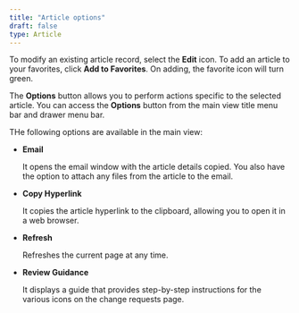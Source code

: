 ```yaml
---
title: "Article options"
draft: false
type: Article
---
```




To modify an existing article record, select the **Edit** icon.
To add an article to your favorites, click **Add to Favorites**. On adding, the favorite icon will turn green.

The **Options** button allows you to perform actions specific to the selected article. You can access the **Options** button from the main view title menu bar and drawer menu bar.

THe following options are available in the main view:

* **Email**

    It opens the email window with the article details copied. You also have the option to attach any files from the article to the email.

* **Copy Hyperlink**

    It copies the article hyperlink to the clipboard, allowing you to open it in a web browser. 

* **Refresh**

    Refreshes the current page at any time.

* **Review Guidance**

    It displays a guide that provides step-by-step instructions for the various icons on the change requests page.

